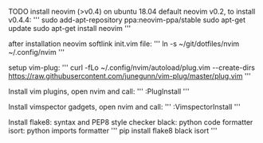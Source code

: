 TODO
install neovim (>v0.4)
on ubuntu 18.04 default neovim v0.2, to install v0.4.4:
'''
sudo add-apt-repository ppa:neovim-ppa/stable
sudo apt-get update
sudo apt-get install neovim
'''

after installation neovim softlink init.vim file:
'''
ln -s ~/git/dotfiles/nvim ~/.config/nvim
'''

setup vim-plug:
'''
curl -fLo ~/.config/nvim/autoload/plug.vim --create-dirs \
 https://raw.githubusercontent.com/junegunn/vim-plug/master/plug.vim
'''

Install vim plugins, open nvim and call:
'''
:PlugInstall
'''

Install vimspector gadgets, open nvim and call:
'''
:VimspectorInstall
'''

Install 
flake8: syntax and PEP8 style checker
black: python code formatter 
isort: python imports formatter
'''
pip install flake8 black isort
'''


